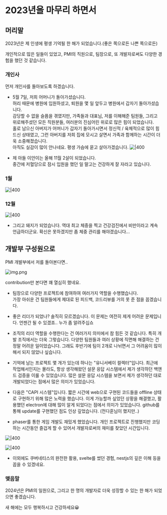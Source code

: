 # 2023년을 마무리 하면서  

## 머리말

2023년은 제 인생에 평생 기억될 한 해가 되었습니다.(좋은 쪽으로든 나쁜 쪽으로든)

개인적으로 많은 일들이 있었고, PMI의 직원으로, 팀장으로, 또 개발자로써도 다양한 경험을 했던 것 같습니다.

### 개인사

먼저 개인사를 돌아보도록 하겠습니다.

- 5월 7일, 저희 어머니가 돌아가셨습니다.  
  허리 때문에 병원에 입원하셨고, 퇴원을 몇 일 앞두고 병원에서 갑자기 돌아가셨습니다.  
  감당할 수 없을 슬픔을 겪였지만, 가족들과 대표님, 저를 이해해준 팀원들, 그리고 위로해주셨던 모든 직원분들, 여러분의 진심어린 위로로 많은 힘이 되었습니다.  
  홀로 남으신 아버지가 어머니가 갑자기 돌아가시면서 정신적 / 육체적으로 많이 힘드신 상태였고, 그런 아버지를 저희 집에 모시고 살면서 가족과 함께하는 시간이 더욱 소중해졌습니다.  
  아직도 실감이 많이 안나네요. 평생 가슴에 묻고 살아가겠습니다.
  ![|400](IMG_5517.JPEG)


- 제 아들 이안이는 올해 11월 2살이 되었습니다.   
    중간에 저혈당으로 잠시 입원을 했던 일 말고는 건강하게 잘 자라고 있습니다.

### 1월
![|400](IMG_6210.JPEG)

### 12월
![|400](IMG_9583.JPG)


- 그리고 돼지가 되었습니다. 역대 최고 체중을 찍고 건강검진에서 비만이라고 계속 언급하더군요. 확신은 못하겠지만
  좀 체중 관리를 해야겠습니다...


## 개발부 구성원으로

PMI 개발부에서 저를 돌아본다면..

![img.png](img.png)

contribution만 본다면 꽤 열심히 했네요.

- 팀장으로 다양한 프로젝트에 참여하여 여러가지 역할을 수행했습니다.   
가장 아쉬운 건 팀원들에게 제대로 된 피드백, 코드리뷰를 거의 못 준 점을 꼽겠습니다.


- 좋은 리더가 되었나?
솔직히 모르겠습니다. 이 문제는 여전히 제게 어려운 문제입니다. 언젠간 될 수 있겠죠.. 누가 좀 알려주십쇼
 

- 조직의 리더 역할을 수행한다는 건 여러가지 의미에서 참 힘든 것 같습니다. 특히 개발 조직에서는 더욱 그렇습니다.
다양한 팀원들과 여러 상황에 직면해 해결하는 건 정말 어려운 일이었습니다. 그래도 후반기에 팀이 2개로 나뉘면서 그 어려움이 많이
해서 되지 않았나 싶습니다.


- 기억에 남는 프로젝트 몇 개가 있는데 하나는 "유니서베이 컬렉터"입니다. 최근에 작업해서인지는 몰라도, 항상 생각해왔던 설문 응답 시스템에서
제가 생각하던 백앤드 검증을 이룰 수 있었습니다. 많은 설문 응답 시스템을 보면서 제가 생각하던 대로 개발되었다는 점에서 많은 의미가 있었습니다.


- 다음은 "CAPI 시스템"입니다.
짧은 시간에 web으로 구현된 코드들을 offline 상태로 구현하기 위해 많은 노력을 했습니다. 이게 가능할까 싶었던 상황을 해결했고,
활용했던 electron에 대해 많이 알게 되었다는 점에서 의미가 있었습니다. github를 통해 update를 구현했던 점도 인상 깊었습니다. (전다훈님이 했지만..)


- phaser를 통한 게임 개발도 재밌게 했었습니다. 개인 프로젝트로 진행했지만 코딩하는 시간동안 즐겁게 할 수 있어서 개발자로써의 재미를 찾았던 시간입니다. 

![|400](img_1.png)

![|400](img_2.png)

- 이외에도 쿠버네티스의 완전한 활용, svelte를 썼던 경험, nestjs의 깊은 이해 등을 꼽을 수 있겠네요.

### 맺음말

2024년은 PMI의 일원으로, 그리고 한 명의 개발자로 더욱 성장할 수 있는 한 해가 되었으면 좋겠습니다.

새 해에는 모두 행복하시고 건강하세요😀


